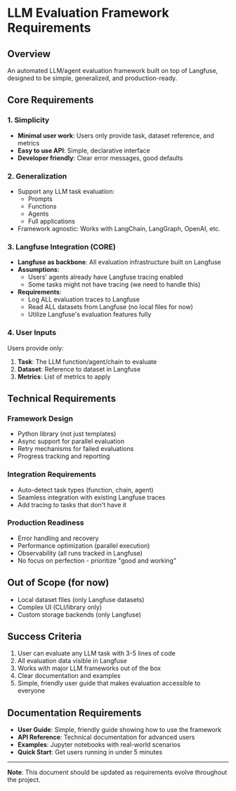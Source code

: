 # LLM Evaluation Framework Requirements

## Overview
An automated LLM/agent evaluation framework built on top of Langfuse, designed to be simple, generalized, and production-ready.

## Core Requirements

### 1. Simplicity
- **Minimal user work**: Users only provide task, dataset reference, and metrics
- **Easy to use API**: Simple, declarative interface
- **Developer friendly**: Clear error messages, good defaults

### 2. Generalization
- Support any LLM task evaluation:
  - Prompts
  - Functions
  - Agents
  - Full applications
- Framework agnostic: Works with LangChain, LangGraph, OpenAI, etc.

### 3. Langfuse Integration (CORE)
- **Langfuse as backbone**: All evaluation infrastructure built on Langfuse
- **Assumptions**:
  - Users' agents already have Langfuse tracing enabled
  - Some tasks might not have tracing (we need to handle this)
- **Requirements**:
  - Log ALL evaluation traces to Langfuse
  - Read ALL datasets from Langfuse (no local files for now)
  - Utilize Langfuse's evaluation features fully

### 4. User Inputs
Users provide only:
1. **Task**: The LLM function/agent/chain to evaluate
2. **Dataset**: Reference to dataset in Langfuse
3. **Metrics**: List of metrics to apply

## Technical Requirements

### Framework Design
- Python library (not just templates)
- Async support for parallel evaluation
- Retry mechanisms for failed evaluations
- Progress tracking and reporting

### Integration Requirements
- Auto-detect task types (function, chain, agent)
- Seamless integration with existing Langfuse traces
- Add tracing to tasks that don't have it

### Production Readiness
- Error handling and recovery
- Performance optimization (parallel execution)
- Observability (all runs tracked in Langfuse)
- No focus on perfection - prioritize "good and working"

## Out of Scope (for now)
- Local dataset files (only Langfuse datasets)
- Complex UI (CLI/library only)
- Custom storage backends (only Langfuse)

## Success Criteria
1. User can evaluate any LLM task with 3-5 lines of code
2. All evaluation data visible in Langfuse
3. Works with major LLM frameworks out of the box
4. Clear documentation and examples
5. Simple, friendly user guide that makes evaluation accessible to everyone

## Documentation Requirements
- **User Guide**: Simple, friendly guide showing how to use the framework
- **API Reference**: Technical documentation for advanced users
- **Examples**: Jupyter notebooks with real-world scenarios
- **Quick Start**: Get users running in under 5 minutes

---
**Note**: This document should be updated as requirements evolve throughout the project.